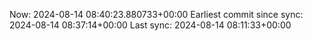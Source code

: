 Now: 2024-08-14 08:40:23.880733+00:00 Earliest commit since sync: 2024-08-14 08:37:14+00:00 Last sync: 2024-08-14 08:11:33+00:00

